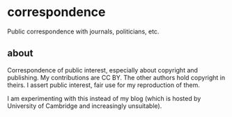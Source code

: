 # correspondence
Public correspondence with journals, politicians, etc.

## about
Correspondence of public interest, especially about copyright and publishing. My contributions are CC BY. The other authors hold copyright in theirs. I assert public interest, fair use for my reproduction of them.

I am experimenting with this instead of my blog (which is hosted by University of Cambridge and increasingly unsuitable).


